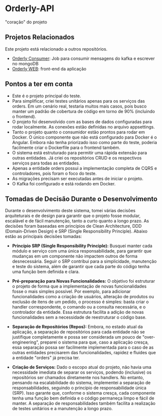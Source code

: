 # Orderly-API

"coração" do projeto

## Projetos Relacionados

Este projeto está relacionado a outros repositórios.

 - [Orderly Consumer](https://github.com/DinisSimoes/Orderly-Consumer): Job para consumir mensagens do kafka e escrever no mongoDB
 - [Orderly WEB](https://github.com/DinisSimoes/Orderly-WEB): front-end da aplicação

## Pontos a ter em conta
 - Este é o projeto principal do teste.
 - Para simplificar, criei testes unitários apenas para os serviços das orders. Em um cenário real, testaria muitos mais casos, pois busco manter um padrão de cobertura de código em torno de 90% (incluindo o frontend).
 - O projeto foi desenvolvido com as bases de dados configuradas para rodar localmente. As conexões estão definidas no arquivo appsettings.
 - Tanto o projeto quanto o consumidor estão prontos para rodar em Docker. O único componente que não está configurado para Docker é o Angular. Embora não tenha priorizado isso como parte do teste, poderia facilmente criar o Dockerfile para o frontend também.
 - O sistema está estruturado para permitir uma rápida extensão para outras entidades. Já criei os repositórios CRUD e os respectivos serviços para todas as entidades.
 - Apenas a entidade orders possui a implementação completa de CQRS e controladores, pois foram o foco do teste.
 - As migrações precisam ser executadas antes de iniciar o projeto.
 - O Kafka foi configurado e está rodando em Docker.

## Tomadas de Decisão Durante o Desenvolvimento

Durante o desenvolvimento deste sistema, tomei várias decisões arquiteturais e de design para garantir que o projeto fosse modular, escalável e de fácil manutenção, tanto a curto quanto a longo prazo. As decisões foram baseadas em princípios de Clean Architecture, DDD (Domain-Driven Design) e SRP (Single Responsibility Principle). Abaixo estão as principais decisões tomadas:

 - **Princípio SRP (Single Responsibility Principle):** Busquei manter cada módulo e serviço com uma única responsabilidade, para garantir que mudanças em um componente não impactem outros de forma desnecessária. Seguir o SRP contribui para a simplicidade, manutenção e teste do sistema, além de garantir que cada parte do código tenha uma função bem definida e clara.

 - **Pré-preparação para Novas Funcionalidades:** O objetivo foi estruturar o projeto de forma que a implementação de novas funcionalidades fosse o mais simples possível. Por exemplo, para adicionar funcionalidades como a criação de usuários, alteração de produtos ou exclusão de itens de um pedido, o processo é simples: basta criar o handler correspondente, o comando ou a consulta necessária, e o controlador da entidade. Essa estrutura facilita a adição de novas funcionalidades sem a necessidade de reestruturar o código base.

 - **Separação de Repositórios (Repos):** Embora, no estado atual da aplicação, a separação de repositórios para cada entidade não se justifique completamente e possa ser considerada um pouco de "over-engineering", preparei o sistema para que, caso a aplicação cresça, essa separação possa ser facilmente implementada para o caso de as outras entidades precisarem das funcionalidades, rapidez e fluides que a entidade "orders" já precisa ter.

 - **Criação de Serviços:** Dado o escopo atual do projeto, não havia uma necessidade imediata de separar os serviços, podendo (inclusive) os repositórios ser chamados diretamente nos handlers. No entanto, pensando na escalabilidade do sistema, implementei a separação de responsabilidades, seguindo o princípio de responsabilidade única (SRP). Isso garante que, conforme o sistema cresça, cada componente tenha uma função bem definida e o código permaneça limpo e fácil de manter. A separação de responsabilidades também facilita a realização de testes unitários e a manutenção a longo prazo.

